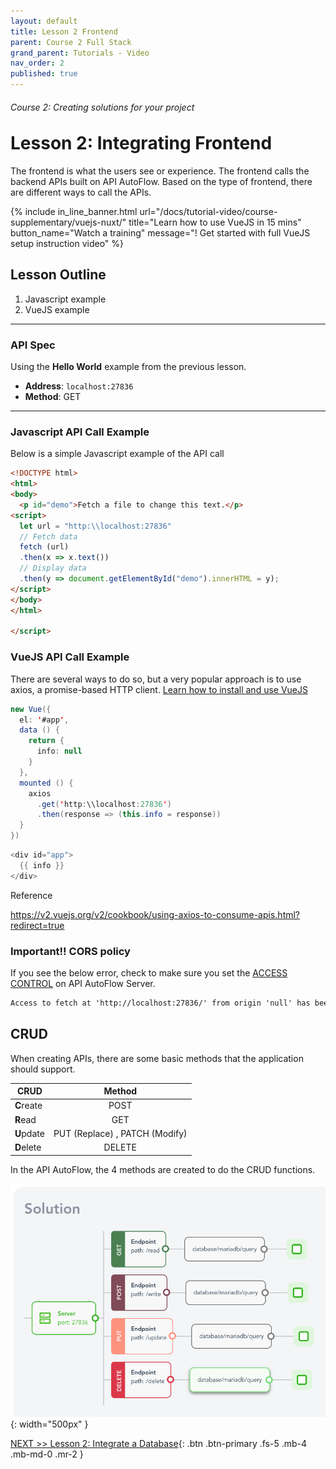 ```yaml
---
layout: default
title: Lesson 2 Frontend
parent: Course 2 Full Stack
grand_parent: Tutorials - Video
nav_order: 2
published: true
---
```

<h6>Course 2: Creating solutions for your project</h6>
<h1 style="margin-top:0">Lesson 2: Integrating Frontend</h1>

The frontend is what the users see or experience.  The frontend calls the backend APIs built on API AutoFlow.  Based on the type of frontend, there are different ways to call the APIs.

{% include in_line_banner.html url="/docs/tutorial-video/course-supplementary/vuejs-nuxt/" title="Learn how to use VueJS in 15 mins" button_name="Watch a training" message="! Get started with full VueJS setup instruction video" %}


## Lesson Outline

1. Javascript example
2. VueJS example

---

### API Spec

Using the **Hello World** example from the previous lesson.
* **Address**: `localhost:27836`
* **Method**: GET

---

### Javascript API Call Example
Below is a simple Javascript example of the API call

```html
<!DOCTYPE html>
<html>
<body>
  <p id="demo">Fetch a file to change this text.</p>
<script>
  let url = "http:\\localhost:27836"
  // Fetch data
  fetch (url)
  .then(x => x.text())
  // Display data
  .then(y => document.getElementById("demo").innerHTML = y);
</script>
</body>
</html>

</script>

```


### VueJS  API Call Example
There are several ways to do so, but a very popular approach is to use axios, a promise-based HTTP client.
[Learn how to install and use VueJS](/docs/tutorial-video/course-supplementary/vuejs-nuxt/)

```java
new Vue({
  el: '#app',
  data () {
    return {
      info: null
    }
  },
  mounted () {
    axios
      .get('http:\\localhost:27836')
      .then(response => (this.info = response))
  }
})
```

```java
<div id="app">
  {{ info }}
</div>
```

Reference

https://v2.vuejs.org/v2/cookbook/using-axios-to-consume-apis.html?redirect=true


### Important!!  CORS policy
If you see the below error, check to make sure you set the [ACCESS CONTROL](https://www.interactor.com/support/forum/4) on API AutoFlow Server.

```html
Access to fetch at 'http://localhost:27836/' from origin 'null' has been blocked by CORS policy: No 'Access-Control-Allow-Origin' header is present on the requested resource. If an opaque response serves your needs, set the request's mode to 'no-cors' to fetch the resource with CORS disabled.
```

## CRUD

When creating APIs, there are some basic methods that the application should support. 

| CRUD       | Method           |
| ------------- |:-------------:
| **C**reate  | POST  |
| **R**ead | GET  |
| **U**pdate | PUT (Replace) ,  PATCH (Modify) |
| **D**elete  | DELETE  |

In the API AutoFlow, the 4 methods are created to do the CRUD functions.

![CRUD API Methods](/assets/images/tutorial-frontend.png){: width="500px" }


[NEXT >> Lesson 2: Integrate a Database](/docs/tutorial-video/course-solution/lesson-database/){: .btn .btn-primary .fs-5 .mb-4 .mb-md-0 .mr-2 }





